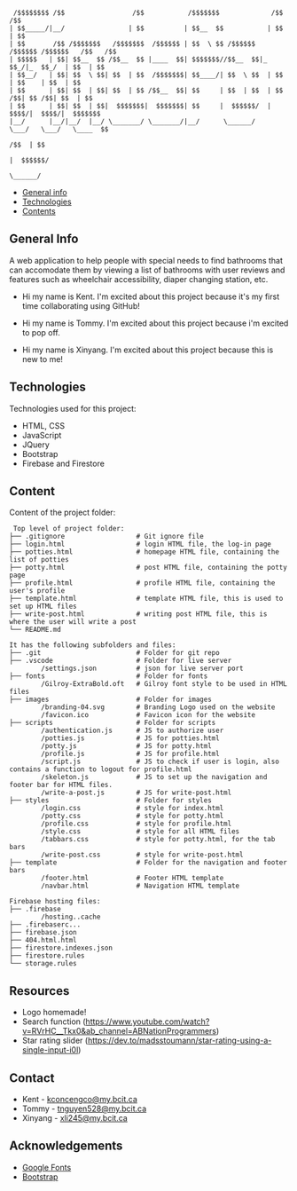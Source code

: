 
```
 /$$$$$$$$ /$$                 /$$           /$$$$$$$             /$$     /$$              
| $$_____/|__/                | $$          | $$__  $$           | $$    | $$              
| $$       /$$ /$$$$$$$   /$$$$$$$  /$$$$$$ | $$  \ $$ /$$$$$$  /$$$$$$ /$$$$$$   /$$   /$$
| $$$$$   | $$| $$__  $$ /$$__  $$ |____  $$| $$$$$$$//$$__  $$|_  $$_/|_  $$_/  | $$  | $$
| $$__/   | $$| $$  \ $$| $$  | $$  /$$$$$$$| $$____/| $$  \ $$  | $$    | $$    | $$  | $$
| $$      | $$| $$  | $$| $$  | $$ /$$__  $$| $$     | $$  | $$  | $$ /$$| $$ /$$| $$  | $$
| $$      | $$| $$  | $$|  $$$$$$$|  $$$$$$$| $$     |  $$$$$$/  |  $$$$/|  $$$$/|  $$$$$$$
|__/      |__/|__/  |__/ \_______/ \_______/|__/      \______/    \___/   \___/   \____  $$
                                                                                  /$$  | $$
                                                                                 |  $$$$$$/
                                                                                  \______/ 
```

- [General info](#general-info)
- [Technologies](#technologies)
- [Contents](#content)

## General Info

A web application to help people with special needs to find bathrooms that can accomodate them by viewing a list of bathrooms with user reviews and features such as wheelchair accessibility, diaper changing station, etc. 

- Hi my name is Kent. I'm excited about this project because it's my first time collaborating using GitHub!

- Hi my name is Tommy. I'm excited about this project because i'm excited to pop off.

- Hi my name is Xinyang. I'm excited about this project because this is new to me!

## Technologies

Technologies used for this project:
* HTML, CSS
* JavaScript 
* JQuery
* Bootstrap
* Firebase and Firestore 

## Content

Content of the project folder:

```
 Top level of project folder:
├── .gitignore                  # Git ignore file
├── login.html                  # login HTML file, the log-in page
├── potties.html                # homepage HTML file, containing the list of potties
├── potty.html                  # post HTML file, containing the potty page
├── profile.html                # profile HTML file, containing the user's profile
├── template.html               # template HTML file, this is used to set up HTML files
├── write-post.html             # writing post HTML file, this is where the user will write a post
└── README.md

It has the following subfolders and files:
├── .git                        # Folder for git repo
├── .vscode                     # Folder for live server
        /settings.json          # json for live server port
├── fonts                       # Folder for fonts
        /Gilroy-ExtraBold.oft   # Gilroy font style to be used in HTML files
├── images                      # Folder for images
        /branding-04.svg        # Branding Logo used on the website
        /favicon.ico            # Favicon icon for the website
├── scripts                     # Folder for scripts
        /authentication.js      # JS to authorize user
        /potties.js             # JS for potties.html
        /potty.js               # JS for potty.html
        /profile.js             # JS for profile.html
        /script.js              # JS to check if user is login, also contains a function to logout for profile.html
        /skeleton.js            # JS to set up the navigation and footer bar for HTML files.
        /write-a-post.js        # JS for write-post.html
├── styles                      # Folder for styles
        /login.css              # style for index.html
        /potty.css              # style for potty.html
        /profile.css            # style for profile.html
        /style.css              # style for all HTML files
        /tabbars.css            # style for potty.html, for the tab bars
        /write-post.css         # style for write-post.html
├── template                    # Folder for the navigation and footer bars
        /footer.html            # Footer HTML template
        /navbar.html            # Navigation HTML template

Firebase hosting files:
├── .firebase
        /hosting..cache
├── .firebaserc...
├── firebase.json
├── 404.html.html   
├── firestore.indexes.json
├── firestore.rules
└── storage.rules
```

## Resources
- Logo homemade!
- Search function (https://www.youtube.com/watch?v=RVrHC__Tkx0&ab_channel=ABNationProgrammers)
- Star rating slider (https://dev.to/madsstoumann/star-rating-using-a-single-input-i0l)

## Contact 
* Kent - kconcengco@my.bcit.ca
* Tommy - tnguyen528@my.bcit.ca
* Xinyang - xli245@my.bcit.ca

## Acknowledgements 
* <a href="https://fonts.google.com/">Google Fonts</a>
* <a href="https://getbootstrap.com/">Bootstrap</a>
